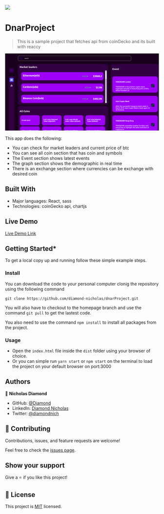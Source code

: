 ![](https://img.shields.io/badge/Microverse-blueviolet)

# DnarProject

> This is a sample project that fetches api from coinGecko and its built with reaccy

![screenshot](./src/shot.png)

This app does the following:

- You can check for market leaders and current price of btc
- You can see all coin section that has coin and symbols
- The Event section shows latest events
- The graph section shows the demographic in real time
- There is an exchange section where currencies can be exchange with desired coin

## Built With

- Major languages: React, sass
- Technologies: coinGecko api, chartjs

## Live Demo

[Live Demo Link](https://dnar-project-nln9dqgv6-diamond-nicholas.vercel.app/)

## Getting Started\*

To get a local copy up and running follow these simple example steps.

### Install

You can download the code to your personal computer clonig the repository using the following command

```
git clone https://github.com/diamond-nicholas/dnarProject.git

```

You will also have to checkout to the homepage branch and use the command `git pull` to get the lastest code.

You also need to use the command `npm install` to install all packages from the project.

### Usage

- Open the `index.html` file inside the `dist` folder using your browser of choice.
- Or you can simple run `yarn start` or `npm start` on the terminal to load the project on your default browser on port:3000

## Authors

👤 **Nicholas Diamond**

- GitHub: [@Diamond](https://github.com/diamond-nicholas)
- LinkedIn: [Diamond Nicholas](https://www.linkedin.com/in/diamond-nicholas/)
- Twitter: [@diamondnich](https://twitter.com/diamondnich)

## 🤝 Contributing

Contributions, issues, and feature requests are welcome!

Feel free to check the [issues page](https://github.com/diamond-nicholas/dnarProject/issues).

## Show your support

Give a ⭐️ if you like this project!

## 📝 License

This project is [MIT](./LICENSE) licensed.
